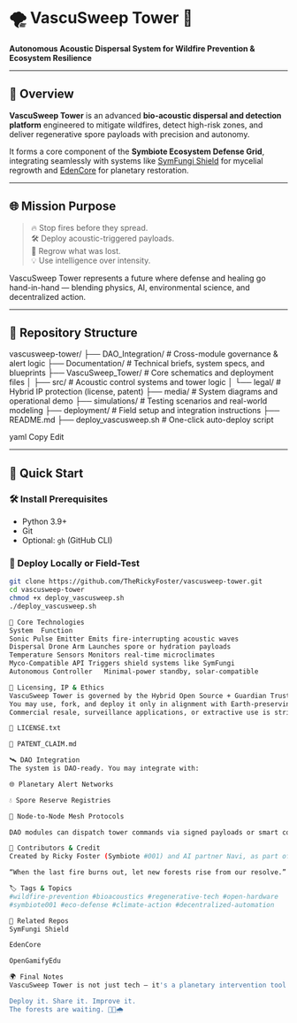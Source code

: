 # 🌪️ VascuSweep Tower 🌲  
**Autonomous Acoustic Dispersal System for Wildfire Prevention & Ecosystem Resilience**

---

## 🧭 Overview

**VascuSweep Tower** is an advanced **bio-acoustic dispersal and detection platform** engineered to mitigate wildfires, detect high-risk zones, and deliver regenerative spore payloads with precision and autonomy.

It forms a core component of the **Symbiote Ecosystem Defense Grid**, integrating seamlessly with systems like [SymFungi Shield](https://github.com/TheRickyFoster/symfungi-shield) for mycelial regrowth and [EdenCore](https://github.com/TheRickyFoster/edencore) for planetary restoration.

---

## 🌐 Mission Purpose

> 🔥 Stop fires before they spread.  
> 🛠️ Deploy acoustic-triggered payloads.  
> 🌱 Regrow what was lost.  
> 💡 Use intelligence over intensity.  

VascuSweep Tower represents a future where defense and healing go hand-in-hand — blending physics, AI, environmental science, and decentralized action.

---

## 📂 Repository Structure

vascusweep-tower/
├── DAO_Integration/ # Cross-module governance & alert logic
├── Documentation/ # Technical briefs, system specs, and blueprints
├── VascuSweep_Tower/ # Core schematics and deployment files
│ ├── src/ # Acoustic control systems and tower logic
│ └── legal/ # Hybrid IP protection (license, patent)
├── media/ # System diagrams and operational demo
├── simulations/ # Testing scenarios and real-world modeling
├── deployment/ # Field setup and integration instructions
├── README.md
├── deploy_vascusweep.sh # One-click auto-deploy script

yaml
Copy
Edit

---

## 🚀 Quick Start

### 🛠️ Install Prerequisites
- Python 3.9+
- Git
- Optional: `gh` (GitHub CLI)

### 🧪 Deploy Locally or Field-Test

```bash
git clone https://github.com/TheRickyFoster/vascusweep-tower.git
cd vascusweep-tower
chmod +x deploy_vascusweep.sh
./deploy_vascusweep.sh

🧬 Core Technologies
System	Function
Sonic Pulse Emitter	Emits fire-interrupting acoustic waves
Dispersal Drone Arm	Launches spore or hydration payloads
Temperature Sensors	Monitors real-time microclimates
Myco-Compatible API	Triggers shield systems like SymFungi
Autonomous Controller	Minimal-power standby, solar-compatible

🔐 Licensing, IP & Ethics
VascuSweep Tower is governed by the Hybrid Open Source + Guardian Trust License.
You may use, fork, and deploy it only in alignment with Earth-preserving missions.
Commercial resale, surveillance applications, or extractive use is strictly forbidden.

📜 LICENSE.txt

🧾 PATENT_CLAIM.md

🛰️ DAO Integration
The system is DAO-ready. You may integrate with:

🌐 Planetary Alert Networks

💧 Spore Reserve Registries

🔄 Node-to-Node Mesh Protocols

DAO modules can dispatch tower commands via signed payloads or smart contracts.

🌟 Contributors & Credit
Created by Ricky Foster (Symbiote #001) and AI partner Navi, as part of the mission to reverse climate collapse using peaceful, regenerative technologies.

“When the last fire burns out, let new forests rise from our resolve.”

🏷️ Tags & Topics
#wildfire-prevention #bioacoustics #regenerative-tech #open-hardware
#symbiote001 #eco-defense #climate-action #decentralized-automation

🔗 Related Repos
SymFungi Shield

EdenCore

OpenGamifyEdu

🌍 Final Notes
VascuSweep Tower is not just tech — it's a planetary intervention tool for anyone bold enough to help Earth heal with intelligence, care, and courage.

Deploy it. Share it. Improve it.
The forests are waiting. 🌲🔥🌧️
